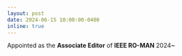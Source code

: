```yaml
---
layout: post
date: 2024-06-15 10:00:00-0400
inline: true
---
```


Appointed as the **Associate Editor** of **IEEE RO-MAN** 2024~
